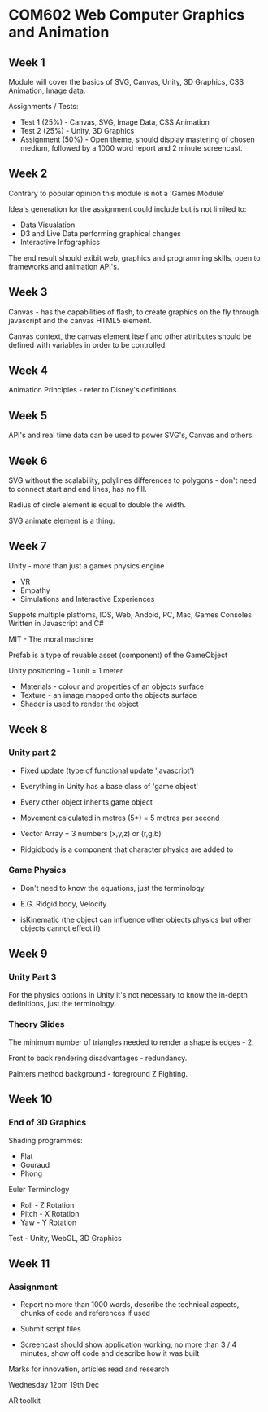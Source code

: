 # COM602 Web Computer Graphics and Animation 


## Week 1

Module will cover the basics of SVG, Canvas, Unity, 3D Graphics, CSS Animation, Image data. 

Assignments / Tests: 

* Test 1 (25%) - Canvas, SVG, Image Data, CSS Animation
* Test 2 (25%) - Unity, 3D Graphics 
* Assignment (50%) - Open theme, should display mastering of chosen medium, followed by a 1000 word report and 2 minute screencast. 

## Week 2

Contrary to popular opinion this module is not a 'Games Module' 

Idea's generation for the assignment could include but is not limited to: 

* Data Visualation 
* D3 and Live Data performing graphical changes 
* Interactive Infographics 

The end result should exibit web, graphics and programming skills, open to frameworks and animation API's. 

## Week 3

Canvas - has the capabilities of flash, to create graphics on the fly through javascript and the canvas HTML5 element.

Canvas context, the canvas element itself and other attributes should be defined with variables in order to be controlled. 

## Week 4 

Animation Principles  - refer to Disney's definitions. 

## Week 5 

API's and real time data can be used to power SVG's, Canvas and others. 

## Week 6 

SVG without the scalability, polylines differences to polygons - don't need to connect start and end lines, has no fill.

Radius of circle element is equal to double the width.

SVG animate element is a thing. 

## Week 7

Unity - more than just a games physics engine
- VR 
- Empathy 
- Simulations and Interactive Experiences 

Suppots multiple platfoms, IOS, Web, Andoid, PC, Mac, Games Consoles
Written in Javascript and C#

MIT - The moral machine 

Prefab is a type of reuable asset (component) of the GameObject 

Unity positioning - 1 unit = 1 meter 

* Materials - colour and properties of an objects surface 
* Texture - an image mapped onto the objects surface 
* Shader is used to render the object 

## Week 8 

### Unity part 2

* Fixed update (type of functional update 'javascript')
* Everything in Unity has a base class of 'game object' 
* Every other object inherits game object 

* Movement calculated in metres (5*) = 5 metres per second 
* Vector Array = 3 numbers (x,y,z) or (r,g,b)
* Ridgidbody is a component that character physics are added to 

### Game Physics 

* Don't need to know the equations, just the terminology 
* E.G. Ridgid body, Velocity

* isKinematic (the object can influence other objects physics but other objects cannot effect it)

## Week 9 
### Unity Part 3 

For the physics options in Unity it's not necessary to know the in-depth definitions, just the terminology. 

### Theory Slides 

The minimum number of triangles needed to render a shape is edges - 2. 

Front to back rendering disadvantages - redundancy. 

Painters method background - foreground Z Fighting. 



## Week 10 

### End of 3D Graphics 


Shading programmes: 

- Flat
- Gouraud
- Phong


Euler Terminology 

- Roll - Z Rotation 
- Pitch - X Rotation 
- Yaw - Y Rotation 

Test - Unity, WebGL, 3D Graphics 



## Week 11 

### Assignment 

* Report no more than 1000 words, describe the technical aspects, chunks of code and references if used 

* Submit script files

* Screencast should show application working, no more than 3 / 4 minutes, show off code and describe how it was built 

Marks for innovation, articles read and research 

Wednesday 12pm 19th Dec

AR toolkit